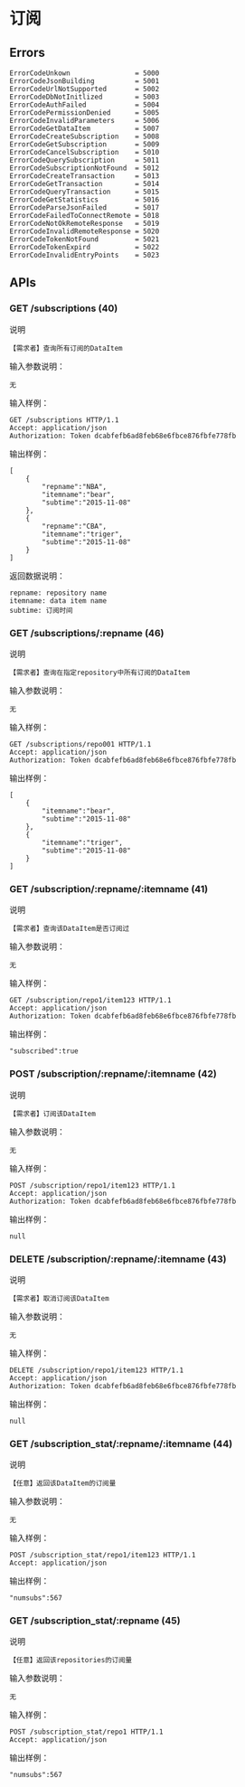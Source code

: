 # 订阅

## Errors

	ErrorCodeUnkown                = 5000
	ErrorCodeJsonBuilding          = 5001
	ErrorCodeUrlNotSupported       = 5002
	ErrorCodeDbNotInitlized        = 5003
	ErrorCodeAuthFailed            = 5004
	ErrorCodePermissionDenied      = 5005
	ErrorCodeInvalidParameters     = 5006
	ErrorCodeGetDataItem           = 5007
	ErrorCodeCreateSubscription    = 5008
	ErrorCodeGetSubscription       = 5009
	ErrorCodeCancelSubscription    = 5010
	ErrorCodeQuerySubscription     = 5011
	ErrorCodeSubscriptionNotFound  = 5012
	ErrorCodeCreateTransaction     = 5013
	ErrorCodeGetTransaction        = 5014
	ErrorCodeQueryTransaction      = 5015
	ErrorCodeGetStatistics         = 5016
	ErrorCodeParseJsonFailed       = 5017
	ErrorCodeFailedToConnectRemote = 5018
	ErrorCodeNotOkRemoteResponse   = 5019
	ErrorCodeInvalidRemoteResponse = 5020
	ErrorCodeTokenNotFound         = 5021
	ErrorCodeTokenExpird           = 5022
	ErrorCodeInvalidEntryPoints    = 5023

## APIs

### GET /subscriptions (40)

说明

	【需求者】查询所有订阅的DataItem

输入参数说明：
	
	无

输入样例：

	GET /subscriptions HTTP/1.1 
	Accept: application/json
	Authorization: Token dcabfefb6ad8feb68e6fbce876fbfe778fb

输出样例：
        
	[
		{
			"repname":"NBA",
			"itemname":"bear",
			"subtime":"2015-11-08"
		},
		{
			"repname":"CBA",
			"itemname":"triger",
			"subtime":"2015-11-08"
		}
	]

返回数据说明：

	repname: repository name
	itemname: data item name
	subtime: 订阅时间

### GET /subscriptions/:repname (46)

说明

	【需求者】查询在指定repository中所有订阅的DataItem

输入参数说明：
	
	无

输入样例：

	GET /subscriptions/repo001 HTTP/1.1 
	Accept: application/json
	Authorization: Token dcabfefb6ad8feb68e6fbce876fbfe778fb

输出样例：
        
	[
		{
			"itemname":"bear",
			"subtime":"2015-11-08"
		},
		{
			"itemname":"triger",
			"subtime":"2015-11-08"
		}
	]

### GET /subscription/:repname/:itemname (41)

说明

	【需求者】查询该DataItem是否订阅过

输入参数说明：
	
	无

输入样例：

	GET /subscription/repo1/item123 HTTP/1.1 
	Accept: application/json
	Authorization: Token dcabfefb6ad8feb68e6fbce876fbfe778fb

输出样例：

	"subscribed":true

### POST /subscription/:repname/:itemname (42)

说明

	【需求者】订阅该DataItem 

输入参数说明：
	
	无

输入样例：

	POST /subscription/repo1/item123 HTTP/1.1 
	Accept: application/json
	Authorization: Token dcabfefb6ad8feb68e6fbce876fbfe778fb

输出样例：
        
	null

### DELETE /subscription/:repname/:itemname (43)

说明

	【需求者】取消订阅该DataItem

输入参数说明：
	
	无

输入样例：

	DELETE /subscription/repo1/item123 HTTP/1.1 
	Accept: application/json
	Authorization: Token dcabfefb6ad8feb68e6fbce876fbfe778fb

输出样例：
        
	null

### GET /subscription_stat/:repname/:itemname (44)

说明

	【任意】返回该DataItem的订阅量

输入参数说明：
	
	无

输入样例：

	POST /subscription_stat/repo1/item123 HTTP/1.1 
	Accept: application/json

输出样例：

	"numsubs":567

### GET /subscription_stat/:repname (45)

说明

	【任意】返回该repositories的订阅量

输入参数说明：
	
	无

输入样例：

	POST /subscription_stat/repo1 HTTP/1.1 
	Accept: application/json

输出样例：

	"numsubs":567

